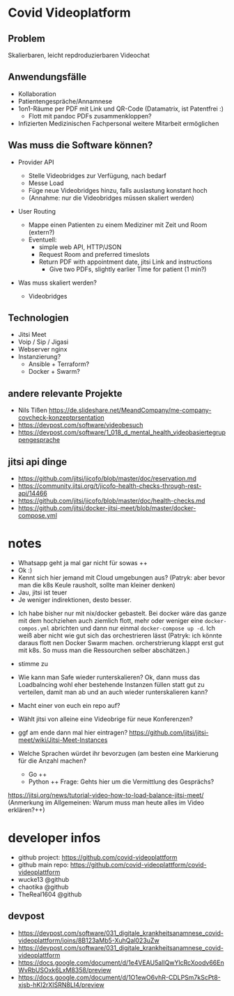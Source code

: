 # Covid Videoplatform

## Problem

Skalierbaren, leicht repdroduzierbaren Videochat

## Anwendungsfälle

+ Kollaboration
+ Patientengespräche/Annamnese
+ 1on1-Räume per PDF mit Link und QR-Code (Datamatrix, ist Patentfrei :)
    + Flott mit pandoc PDFs zusammenkloppen? 
+ Infizierten Medizinischen Fachpersonal weitere Mitarbeit ermöglichen

## Was muss die Software können?

+ Provider API
    + Stelle Videobridges zur Verfügung, nach bedarf
    + Messe Load
    + Füge neue Videobridges hinzu, falls auslastung konstant hoch
    + (Annahme: nur die Videobridges müssen skaliert werden)
+ User Routing
    + Mappe einen Patienten zu einem Mediziner mit Zeit und Room (extern?)
    + Eventuell:
        + simple web API, HTTP/JSON
        + Request Room and preferred timeslots
        + Return PDF with appointment date, jitsi Link and instructions
            + Give two PDFs, slightly earlier Time for patient (1 min?)

+ Was muss skaliert werden?
    + Videobridges

## Technologien

+ Jitsi Meet
+ Voip / Sip / Jigasi
+ Webserver nginx
+ Instanzierung?
    + Ansible + Terraform?
    + Docker + Swarm?

## andere relevante Projekte

+ Nils Tißen https://de.slideshare.net/MeandCompany/me-company-covcheck-konzeptprsentation
+ https://devpost.com/software/videobesuch
+ https://devpost.com/software/1_018_d_mental_health_videobasiertegruppengesprache

## jitsi api dinge

+ https://github.com/jitsi/jicofo/blob/master/doc/reservation.md
+ https://community.jitsi.org/t/jicofo-health-checks-through-rest-api/14466
+ https://github.com/jitsi/jicofo/blob/master/doc/health-checks.md
+ https://github.com/jitsi/docker-jitsi-meet/blob/master/docker-compose.yml

# notes

+ Whatsapp geht ja mal gar nicht für sowas ++
+ Ok :)
+ Kennt sich hier jemand mit Cloud umgebungen aus? (Patryk: aber bevor man die k8s Keule rausholt, sollte man kleiner denken)
+ Jau, jitsi ist teuer
+ Je weniger indirektionen, desto besser.
* Ich habe bisher nur mit nix/docker gebastelt. Bei docker wäre das ganze mit dem hochziehen auch ziemlich flott, mehr oder weniger eine `docker-compos.yml` abrichten und dann nur einmal `docker-compose up -d`. Ich weiß aber nicht wie gut sich das orchestrieren lässt (Patryk: ich könnte daraus flott nen Docker Swarm machen. orcherstrierung klappt erst gut mit k8s. So muss man die Ressourchen selber abschätzen.)
+ stimme zu
+ Wie kann man Safe wieder runterskalieren? Ok, dann muss das Loadbalncing wohl eher bestehende Instanzen füllen statt gut zu verteilen, damit man ab und an auch wieder runterskalieren kann?
+ Macht einer von euch ein repo auf? 
+ Wählt jitsi von alleine eine Videobrige für neue Konferenzen?
+ ggf am ende dann mal hier eintragen? https://github.com/jitsi/jitsi-meet/wiki/Jitsi-Meet-Instances

+ Welche Sprachen würdet ihr bevorzugen (am besten eine Markierung für die Anzahl machen?
    + Go ++
    + Python ++
  Frage: Gehts hier um die Vermittlung des Gesprächs?

https://jitsi.org/news/tutorial-video-how-to-load-balance-jitsi-meet/ (Anmerkung im Allgemeinen: Warum muss man heute alles im Video erklären?++)

# developer infos

+ github project: https://github.com/covid-videoplattform
+ github main repo: https://github.com/covid-videoplattform/covid-videoplattform
+ wucke13 @github
+ chaotika @github
+ TheReal1604 @github

## devpost

+ https://devpost.com/software/031_digitale_krankheitsanamnese_covid-videoplattform/joins/8B123aMb5-XuhQal023uZw
+ https://devpost.com/software/031_digitale_krankheitsanamnese_covid-videoplattform
+ https://docs.google.com/document/d/1e4VEAU5alIQwYlcRcXoodv66EnWvRbUSOxk6LxM8358/preview
+ https://docs.google.com/document/d/1O1ewO6vhR-CDLPSm7kScPt8-xjsb-hKI2rXISRN8LI4/preview
